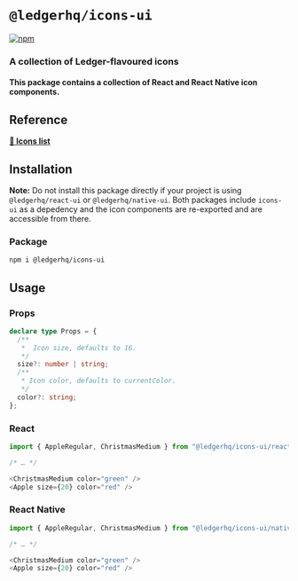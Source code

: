 # `@ledgerhq/icons-ui`

[![npm](https://img.shields.io/npm/v/@ledgerhq/icons-ui)](https://www.npmjs.com/package/@ledgerhq/icons-ui)

### A collection of Ledger-flavoured icons

#### This package contains a collection of React and React Native icon components.

## Reference

[**🔗 Icons list**](https://react-ui-storybook.vercel.app/?path=/story/asorted-icons--list)

## Installation

**Note:** Do not install this package directly if your project is using `@ledgerhq/react-ui` or `@ledgerhq/native-ui`. Both packages include `icons-ui` as a depedency and the icon components are re-exported and are accessible from there.

### Package

```sh
npm i @ledgerhq/icons-ui
```

## Usage

### Props

```ts
declare type Props = {
  /**
   *  Icon size, defaults to 16.
   */
  size?: number | string;
  /**
   * Icon color, defaults to currentColor.
   */
  color?: string;
};
```

### React

```js
import { AppleRegular, ChristmasMedium } from "@ledgerhq/icons-ui/react"

/* … */

<ChristmasMedium color="green" />
<Apple size={20} color="red" />
```

### React Native

```js
import { AppleRegular, ChristmasMedium } from "@ledgerhq/icons-ui/native"

/* … */

<ChristmasMedium color="green" />
<Apple size={20} color="red" />
```
